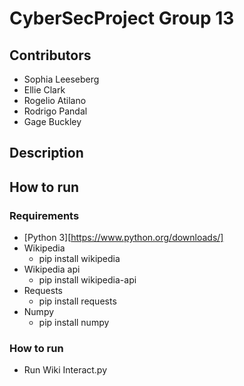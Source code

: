 # CyberSecProject Group 13

## Contributors
 * Sophia Leeseberg
 * Ellie Clark
 * Rogelio Atilano
 * Rodrigo Pandal
 * Gage Buckley

## Description


## How to run

### Requirements
 * [Python 3][https://www.python.org/downloads/]
 * Wikipedia
    * pip install wikipedia
 * Wikipedia api
    * pip install wikipedia-api
 * Requests
    * pip install requests
 * Numpy
    * pip install numpy

### How to run
 * Run Wiki Interact.py
